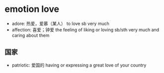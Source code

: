 # emotion love

- adore: 热爱，爱慕（某人） to love sb very much
- affection: 喜爱；钟爱 the feeling of liking or loving sb/sth very much and caring about them

## 国家

- patriotic: 爱国的 having or expressing a great love of your country
